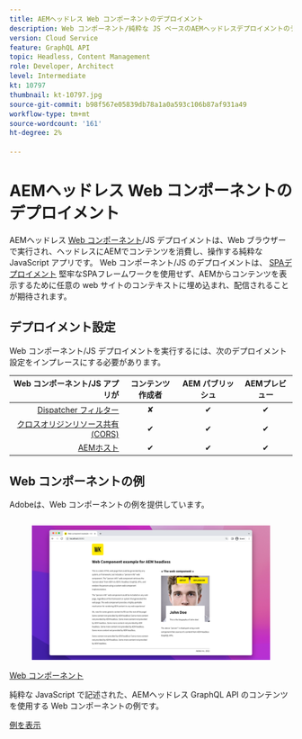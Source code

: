 ```yaml
---
title: AEMヘッドレス Web コンポーネントのデプロイメント
description: Web コンポーネント/純粋な JS ベースのAEMヘッドレスデプロイメントのデプロイメントに関する考慮事項について説明します。
version: Cloud Service
feature: GraphQL API
topic: Headless, Content Management
role: Developer, Architect
level: Intermediate
kt: 10797
thumbnail: kt-10797.jpg
source-git-commit: b98f567e05839db78a1a0a593c106b87af931a49
workflow-type: tm+mt
source-wordcount: '161'
ht-degree: 2%

---
```



# AEMヘッドレス Web コンポーネントのデプロイメント

AEMヘッドレス [Web コンポーネント](https://developer.mozilla.org/en-US/docs/Web/Web_Components)/JS デプロイメントは、Web ブラウザーで実行され、ヘッドレスにAEMでコンテンツを消費し、操作する純粋な JavaScript アプリです。 Web コンポーネント/JS のデプロイメントは、 [SPAデプロイメント](./spa.md) 堅牢なSPAフレームワークを使用せず、AEMからコンテンツを表示するために任意の web サイトのコンテキストに埋め込まれ、配信されることが期待されます。


## デプロイメント設定

Web コンポーネント/JS デプロイメントを実行するには、次のデプロイメント設定をインプレースにする必要があります。

| Web コンポーネント/JS アプリが | コンテンツ作成者 | AEM パブリッシュ | AEMプレビュー |
|---------------------------------------------------:|:----------:|:-----------:|:-----------:|
| [Dispatcher フィルター](./configurations/dispatcher-filters.md) | ✘ | ✔ | ✔ |
| [クロスオリジンリソース共有 (CORS)](./configurations/cors.md) | ✔ | ✔ | ✔ |
| [AEMホスト](./configurations/aem-hosts.md) | ✔ | ✔ | ✔ |

## Web コンポーネントの例

Adobeは、Web コンポーネントの例を提供しています。

<div class="columns is-multiline">
    <!-- Web Component -->
    <div class="column is-half-tablet is-half-desktop is-one-third-widescreen" aria-label="Web Component" tabindex="0">
       <div class="card">
           <div class="card-image">
               <figure class="image is-16by9">
                   <a href="../example-apps/web-component.md" title="Web コンポーネント" tabindex="-1">
                       <img class="is-bordered-r-small" src="../example-apps/assets/web-component/web-component-card.png" alt="Web コンポーネント">
                   </a>
               </figure>
           </div>
           <div class="card-content is-padded-small">
               <div class="content">
                   <p class="headline is-size-6 has-text-weight-bold"><a href="../example-apps/web-component.md" title="Web コンポーネント">Web コンポーネント</a></p>
                   <p class="is-size-6">純粋な JavaScript で記述された、AEMヘッドレス GraphQL API のコンテンツを使用する Web コンポーネントの例です。</p>
                   <a href="../example-apps/web-component.md" class="spectrum-Button spectrum-Button--outline spectrum-Button--primary spectrum-Button--sizeM">
                       <span class="spectrum-Button-label has-no-wrap has-text-weight-bold">例を表示</span>
                   </a>
               </div>
           </div>
       </div>
    </div>
</div>

